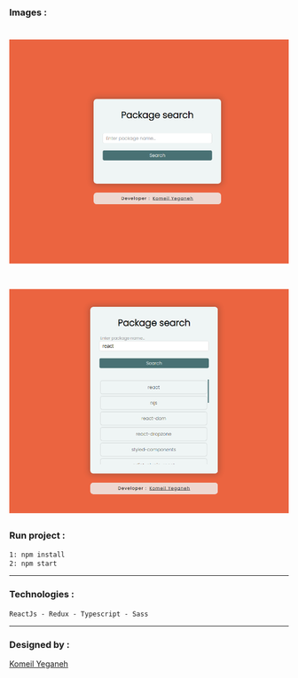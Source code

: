 ### Images :
![Image](./shot-1.PNG)
=
![Image](./shot-2.PNG)
=
### Run project :
```
1: npm install
2: npm start
```
---
### Technologies :
```
ReactJs - Redux - Typescript - Sass
```
---
### Designed by :
[Komeil Yeganeh](https://komeilyeganeh.ir)